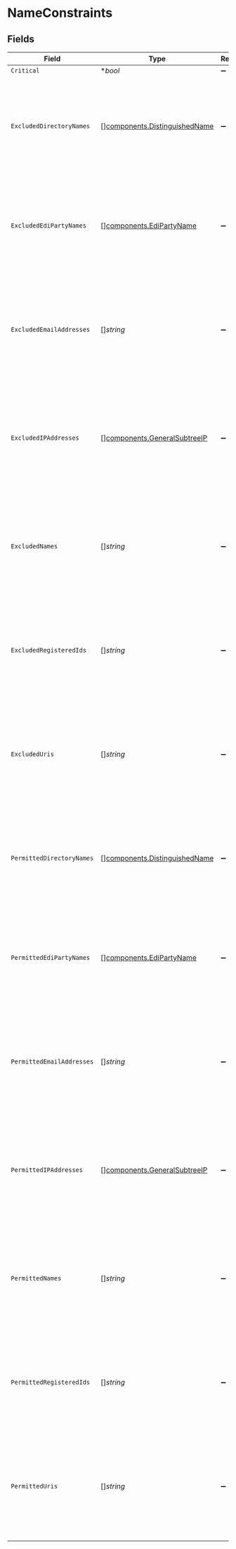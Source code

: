 # NameConstraints


## Fields

| Field                                                                                                                                 | Type                                                                                                                                  | Required                                                                                                                              | Description                                                                                                                           |
| ------------------------------------------------------------------------------------------------------------------------------------- | ------------------------------------------------------------------------------------------------------------------------------------- | ------------------------------------------------------------------------------------------------------------------------------------- | ------------------------------------------------------------------------------------------------------------------------------------- |
| `Critical`                                                                                                                            | **bool*                                                                                                                               | :heavy_minus_sign:                                                                                                                    | N/A                                                                                                                                   |
| `ExcludedDirectoryNames`                                                                                                              | [][components.DistinguishedName](../../models/components/distinguishedname.md)                                                        | :heavy_minus_sign:                                                                                                                    | A record providing excluded names of the type directoryName in leaf certificates whose trust path includes this certificate.          |
| `ExcludedEdiPartyNames`                                                                                                               | [][components.EdiPartyName](../../models/components/edipartyname.md)                                                                  | :heavy_minus_sign:                                                                                                                    | A record providing excluded names of the type ediPartyName in leaf certificates whose trust path includes this certificate.           |
| `ExcludedEmailAddresses`                                                                                                              | []*string*                                                                                                                            | :heavy_minus_sign:                                                                                                                    | A record providing a range of excluded names of the type rfc822Name in leaf certificates whose trust path includes this certificate.  |
| `ExcludedIPAddresses`                                                                                                                 | [][components.GeneralSubtreeIP](../../models/components/generalsubtreeip.md)                                                          | :heavy_minus_sign:                                                                                                                    | A record providing a range of excluded names of the type iPAddress in leaf certificates whose trust path includes this certificate.   |
| `ExcludedNames`                                                                                                                       | []*string*                                                                                                                            | :heavy_minus_sign:                                                                                                                    | A record providing a range of excluded names of the type dNSName in leaf certificates whose trust path includes this certificate.     |
| `ExcludedRegisteredIds`                                                                                                               | []*string*                                                                                                                            | :heavy_minus_sign:                                                                                                                    | A record providing excluded names of the type registeredID in leaf certificates whose trust path includes this certificate.           |
| `ExcludedUris`                                                                                                                        | []*string*                                                                                                                            | :heavy_minus_sign:                                                                                                                    | A record providing a range of excluded uniform resource identifiers in leaf certificates whose trust path includes this certificate.  |
| `PermittedDirectoryNames`                                                                                                             | [][components.DistinguishedName](../../models/components/distinguishedname.md)                                                        | :heavy_minus_sign:                                                                                                                    | A record providing permitted names of the type directoryName in leaf certificates whose trust path includes this certificate.         |
| `PermittedEdiPartyNames`                                                                                                              | [][components.EdiPartyName](../../models/components/edipartyname.md)                                                                  | :heavy_minus_sign:                                                                                                                    | A record providing permitted names of the type ediPartyName in leaf certificates whose trust path includes this certificate.          |
| `PermittedEmailAddresses`                                                                                                             | []*string*                                                                                                                            | :heavy_minus_sign:                                                                                                                    | A record providing a range of permitted names of the type rfc822Name in leaf certificates whose trust path includes this certificate. |
| `PermittedIPAddresses`                                                                                                                | [][components.GeneralSubtreeIP](../../models/components/generalsubtreeip.md)                                                          | :heavy_minus_sign:                                                                                                                    | A record providing a range of permitted names of the type iPAddress in leaf certificates whose trust path includes this certificate.  |
| `PermittedNames`                                                                                                                      | []*string*                                                                                                                            | :heavy_minus_sign:                                                                                                                    | A record providing a range of permitted names of the type dNSName in leaf certificates whose trust path includes this certificate.    |
| `PermittedRegisteredIds`                                                                                                              | []*string*                                                                                                                            | :heavy_minus_sign:                                                                                                                    | A record providing permitted names of the type registeredID in leaf certificates whose trust path includes this certificate.          |
| `PermittedUris`                                                                                                                       | []*string*                                                                                                                            | :heavy_minus_sign:                                                                                                                    | A record providing a range of permitted uniform resource identifiers in leaf certificates whose trust path includes this certificate. |